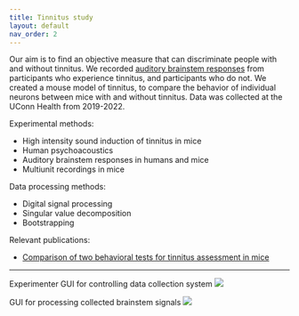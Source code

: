 ```yaml
---
title: Tinnitus study
layout: default
nav_order: 2
---
```


Our aim is to find an objective measure that can discriminate people with and without tinnitus. We recorded [auditory brainstem responses](https://en.wikipedia.org/wiki/Auditory_brainstem_response) from participants who experience tinnitus, and participants who do not. We created a mouse model of tinnitus, to compare the behavior of individual neurons between mice with and without tinnitus. Data was collected at the UConn Health from 2019-2022. 

Experimental methods: 
- High intensity sound induction of tinnitus in mice
- Human psychoacoustics
- Auditory brainstem responses in humans and mice
- Multiunit recordings in mice

Data processing methods: 
- Digital signal processing
- Singular value decomposition
- Bootstrapping

Relevant publications: 
- [Comparison of two behavioral tests for tinnitus assessment in mice](https://www.frontiersin.org/articles/10.3389/fnbeh.2022.995422/full)

---
Experimenter GUI for controlling data collection system
![](../../assets/images/psyaud.png)

GUI for processing collected brainstem signals
![](../../assets/images/synabr.png)


